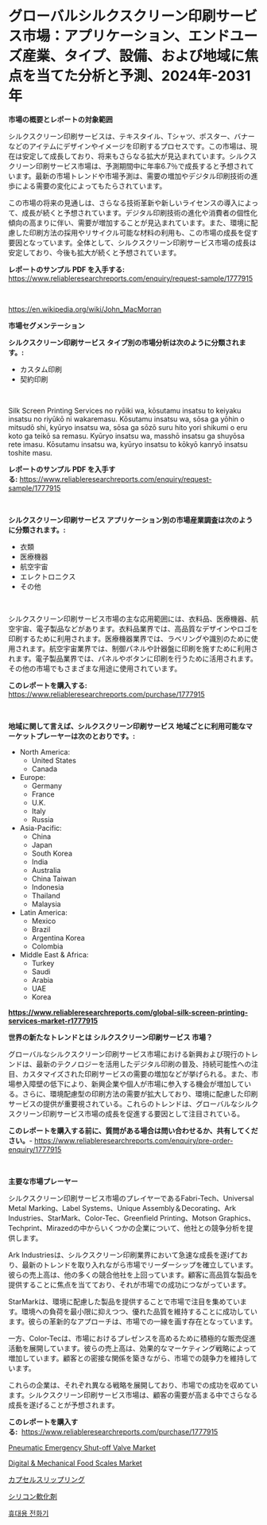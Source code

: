 <p><h1>グローバルシルクスクリーン印刷サービス市場：アプリケーション、エンドユーズ産業、タイプ、設備、および地域に焦点を当てた分析と予測、2024年-2031年</h1></p><p><strong>市場の概要とレポートの対象範囲</strong></p>
<p><p>シルクスクリーン印刷サービスは、テキスタイル、Tシャツ、ポスター、バナーなどのアイテムにデザインやイメージを印刷するプロセスです。この市場は、現在は安定して成長しており、将来もさらなる拡大が見込まれています。シルクスクリーン印刷サービス市場は、予測期間中に年率6.7％で成長すると予想されています。最新の市場トレンドや市場予測は、需要の増加やデジタル印刷技術の進歩による需要の変化によってもたらされています。</p><p>この市場の将来の見通しは、さらなる技術革新や新しいライセンスの導入によって、成長が続くと予想されています。デジタル印刷技術の進化や消費者の個性化傾向の高まりに伴い、需要が増加することが見込まれています。また、環境に配慮した印刷方法の採用やリサイクル可能な材料の利用も、この市場の成長を促す要因となっています。全体として、シルクスクリーン印刷サービス市場の成長は安定しており、今後も拡大が続くと予想されています。</p></p>
<p><strong>レポートのサンプル PDF を入手する:</strong> <a href="https://www.reliableresearchreports.com/enquiry/request-sample/1777915">https://www.reliableresearchreports.com/enquiry/request-sample/1777915</a></p>
<p>&nbsp;</p>
<p><a href="https://en.wikipedia.org/wiki/John_MacMorran">https://en.wikipedia.org/wiki/John_MacMorran</a></p>
<p><strong>市場セグメンテーション</strong></p>
<p><strong>シルクスクリーン印刷サービス タイプ別の市場分析は次のように分類されます。:</strong></p>
<p><ul><li>カスタム印刷</li><li>契約印刷</li></ul></p>
<p>&nbsp;</p>
<p><p>Silk Screen Printing Services no ryōiki wa, kōsutamu insatsu to keiyaku insatsu no riyūkō ni wakaremasu. Kōsutamu insatsu wa, sōsa ga yōhin o mitsudō shi, kyūryo insatsu wa, sōsa ga sōzō suru hito yori shikumi o eru koto ga teikō sa remasu. Kyūryo insatsu wa, masshō insatsu ga shuyōsa rete imasu. Kōsutamu insatsu wa, kyūryo insatsu to kōkyō kanryō insatsu toshite masu.</p></p>
<p><strong>レポートのサンプル PDF を入手する:</strong>&nbsp;<a href="https://www.reliableresearchreports.com/enquiry/request-sample/1777915">https://www.reliableresearchreports.com/enquiry/request-sample/1777915</a></p>
<p>&nbsp;</p>
<p><strong> シルクスクリーン印刷サービス アプリケーション別の市場産業調査は次のように分類されます。:</strong></p>
<p><ul><li>衣類</li><li>医療機器</li><li>航空宇宙</li><li>エレクトロニクス</li><li>その他</li></ul></p>
<p>&nbsp;</p>
<p><p>シルクスクリーン印刷サービス市場の主な応用範囲には、衣料品、医療機器、航空宇宙、電子製品などがあります。衣料品業界では、高品質なデザインやロゴを印刷するために利用されます。医療機器業界では、ラベリングや識別のために使用されます。航空宇宙業界では、制御パネルや計器盤に印刷を施すために利用されます。電子製品業界では、パネルやボタンに印刷を行うために活用されます。その他の市場でもさまざまな用途に使用されています。</p></p>
<p><strong>このレポートを購入する:</strong>&nbsp; <a href="https://www.reliableresearchreports.com/purchase/1777915">https://www.reliableresearchreports.com/purchase/1777915</a></p>
<p>&nbsp;</p>
<p><strong>地域に関して言えば、シルクスクリーン印刷サービス 地域ごとに利用可能なマーケットプレーヤーは次のとおりです。:</strong></p>
<p><ul>
    <li>
        North America:
        <ul>
            <li>United States</li>
            <li>Canada</li>
        </ul>
    </li>
    <li>
        Europe:
        <ul>
            <li>Germany</li>
            <li>France</li>
            <li>U.K.</li>
            <li>Italy</li>
            <li>Russia</li>
        </ul>
    </li>
    <li>
        Asia-Pacific:
        <ul>
            <li>China</li>
            <li>Japan</li>
            <li>South Korea</li>
            <li>India</li>
            <li>Australia</li>
            <li>China Taiwan</li>
            <li>Indonesia</li>
            <li>Thailand</li>
            <li>Malaysia</li>
        </ul>
    </li>
    <li>
        Latin America:
        <ul>
            <li>Mexico</li>
            <li>Brazil</li>
            <li>Argentina Korea</li>
            <li>Colombia</li>
        </ul>
    </li>
    <li>
        Middle East & Africa:
        <ul>
            <li>Turkey</li>
            <li>Saudi</li>
            <li>Arabia</li>
            <li>UAE</li>
            <li>Korea</li>
        </ul>
    </li>
    </ul></p>
<p><strong><a href="https://www.reliableresearchreports.com/global-silk-screen-printing-services-market-r1777915">https://www.reliableresearchreports.com/global-silk-screen-printing-services-market-r1777915</a></strong>&nbsp;</p>
<p><strong>世界の新たなトレンドとは シルクスクリーン印刷サービス 市場？</strong></p>
<p><p>グローバルなシルクスクリーン印刷サービス市場における新興および現行のトレンドは、最新のテクノロジーを活用したデジタル印刷の普及、持続可能性への注目、カスタマイズされた印刷サービスの需要の増加などが挙げられる。また、市場参入障壁の低下により、新興企業や個人が市場に参入する機会が増加している。さらに、環境配慮型の印刷方法の需要が拡大しており、環境に配慮した印刷サービスの提供が重要視されている。これらのトレンドは、グローバルなシルクスクリーン印刷サービス市場の成長を促進する要因として注目されている。</p></p>
<p><strong>このレポートを購入する前に、質問がある場合は問い合わせるか、共有してください。</strong>- <a href="https://www.reliableresearchreports.com/enquiry/pre-order-enquiry/1777915">https://www.reliableresearchreports.com/enquiry/pre-order-enquiry/1777915</a></p>
<p>&nbsp;</p>
<p><strong>主要な市場プレーヤー</strong></p>
<p><p>シルクスクリーン印刷サービス市場のプレイヤーであるFabri-Tech、Universal Metal Marking、Label Systems、Unique Assembly＆Decorating、Ark Industries、StarMark、Color-Tec、Greenfield Printing、Motson Graphics、Techprint、Mirazedの中からいくつかの企業について、他社との競争分析を提供します。</p><p>Ark Industriesは、シルクスクリーン印刷業界において急速な成長を遂げており、最新のトレンドを取り入れながら市場でリーダーシップを確立しています。彼らの売上高は、他の多くの競合他社を上回っています。顧客に高品質な製品を提供することに焦点を当てており、それが市場での成功につながっています。 </p><p>StarMarkは、環境に配慮した製品を提供することで市場で注目を集めています。環境への負荷を最小限に抑えつつ、優れた品質を維持することに成功しています。彼らの革新的なアプローチは、市場での一線を画す存在となっています。</p><p>一方、Color-Tecは、市場におけるプレゼンスを高めるために積極的な販売促進活動を展開しています。彼らの売上高は、効果的なマーケティング戦略によって増加しています。顧客との密接な関係を築きながら、市場での競争力を維持しています。</p><p>これらの企業は、それぞれ異なる戦略を展開しており、市場での成功を収めています。シルクスクリーン印刷サービス市場は、顧客の需要が高まる中でさらなる成長を遂げることが予想されます。</p></p>
<p><strong>このレポートを購入する:</strong>&nbsp;&nbsp;<a href="https://www.reliableresearchreports.com/purchase/1777915">https://www.reliableresearchreports.com/purchase/1777915</a></p>
<p><p><a href="https://www.linkedin.com/pulse/pneumatic-emergency-shut-off-valve-market-size-segmentation-qxyec">Pneumatic Emergency Shut-off Valve Market</a></p><p><a href="https://medium.com/@broderickleannon/digital-mechanical-food-scales-market-a-global-and-regional-analysis-focus-on-end-user-6bf519213b14">Digital & Mechanical Food Scales Market</a></p><p><a href="https://github.com/TerrellConn/Market-Research-Report-List-2/blob/main/284499826341.md">カプセルスリップリング</a></p><p><a href="https://github.com/schmahlson/Market-Research-Report-List-3/blob/main/902854726340.md">シリコン軟化剤</a></p><p><a href="https://github.com/giancarlo642004/Market-Research-Report-List-2/blob/main/453913333685.md">휴대용 전화기</a></p></p>